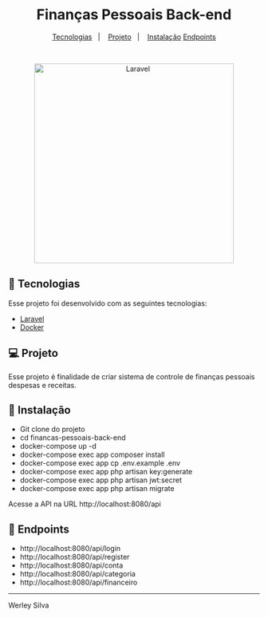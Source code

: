 <h1 align="center">
    Finanças Pessoais Back-end 
</h1>

<p align="center">
  <a href="#-tecnologias">Tecnologias</a>&nbsp;&nbsp;&nbsp;|&nbsp;&nbsp;&nbsp;
  <a href="#-projeto">Projeto</a>&nbsp;&nbsp;&nbsp;|&nbsp;&nbsp;&nbsp;
  <a href="#-instalacao">Instalação</a>
  <a href="#-endpoints">Endpoints</a>
</p>

<br>

<p align="center">
  <img alt="Laravel" src="https://raw.githubusercontent.com/laravel/art/master/logo-lockup/5%20SVG/2%20CMYK/1%20Full%20Color/laravel-logolockup-cmyk-red.svg" width="400">
</p>

## 🚀 Tecnologias

Esse projeto foi desenvolvido com as seguintes tecnologias:

- [Laravel](https://laravel.com/)
- [Docker](https://www.docker.com/)
## 💻 Projeto

Esse projeto é finalidade de criar sistema de controle de finanças pessoais despesas e receitas. 

## 🔖 Instalação

- Git clone do projeto 
- cd financas-pessoais-back-end 
- docker-compose up -d 
- docker-compose exec app composer install 
- docker-compose exec app cp .env.example .env 
- docker-compose exec app php artisan key:generate 
- docker-compose exec app php artisan jwt:secret 
- docker-compose exec app php artisan migrate 

Acesse a API na URL http://localhost:8080/api 

## 🔖 Endpoints 

- http://localhost:8080/api/login 
- http://localhost:8080/api/register 
- http://localhost:8080/api/conta
- http://localhost:8080/api/categoria
- http://localhost:8080/api/financeiro 

---

Werley Silva
